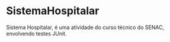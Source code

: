 # SistemaHospitalar
Sistema Hospitalar, é uma atividade do curso técnico do SENAC, envolvendo testes JUnit.
